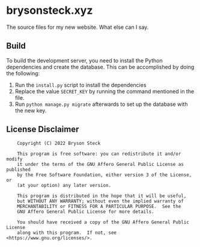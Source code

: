 # brysonsteck.xyz

The source files for my new website. What else can I say.

## Build

To build the development server, you need to install the Python dependencies and create the database. This can be accomplished by doing the following:

1. Run the `install.py` script to install the dependencies
1. Replace the value `SECRET_KEY` by running the command mentioned in the file.
1. Run `python manage.py migrate` afterwards to set up the database with the new key.

## License Disclaimer

```
    Copyright (C) 2022 Bryson Steck 

    This program is free software: you can redistribute it and/or modify
    it under the terms of the GNU Affero General Public License as published
    by the Free Software Foundation, either version 3 of the License, or
    (at your option) any later version.

    This program is distributed in the hope that it will be useful,
    but WITHOUT ANY WARRANTY; without even the implied warranty of
    MERCHANTABILITY or FITNESS FOR A PARTICULAR PURPOSE.  See the
    GNU Affero General Public License for more details.

    You should have received a copy of the GNU Affero General Public License
    along with this program.  If not, see <https://www.gnu.org/licenses/>.
```
